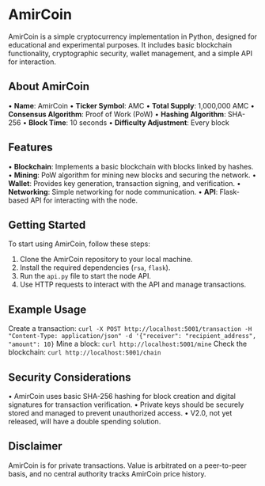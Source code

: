# AmirCoin

AmirCoin is a simple cryptocurrency implementation in Python, designed for educational and experimental purposes. It includes basic blockchain functionality, cryptographic security, wallet management, and a simple API for interaction.

## About AmirCoin

• **Name**: AmirCoin
• **Ticker Symbol**: AMC
• **Total Supply**: 1,000,000 AMC
• **Consensus Algorithm**: Proof of Work (PoW)
• **Hashing Algorithm**: SHA-256
• **Block Time**: 10 seconds
• **Difficulty Adjustment**: Every block

## Features

• **Blockchain**: Implements a basic blockchain with blocks linked by hashes.
• **Mining**: PoW algorithm for mining new blocks and securing the network.
• **Wallet**: Provides key generation, transaction signing, and verification.
• **Networking**: Simple networking for node communication.
• **API**: Flask-based API for interacting with the node.

## Getting Started

To start using AmirCoin, follow these steps:

1. Clone the AmirCoin repository to your local machine.
2. Install the required dependencies (`rsa`, `flask`).
3. Run the `api.py` file to start the node API.
4. Use HTTP requests to interact with the API and manage transactions.

## Example Usage

Create a transaction:
`curl -X POST http://localhost:5001/transaction -H "Content-Type: application/json" -d '{"receiver": "recipient_address", "amount": 10}`
Mine a block:
`curl http://localhost:5001/mine`
Check the blockchain:
`curl http://localhost:5001/chain`

## Security Considerations
• AmirCoin uses basic SHA-256 hashing for block creation and digital signatures for transaction verification.
• Private keys should be securely stored and managed to prevent unauthorized access.
• V2.0, not yet released, will have a double spending solution.  

## Disclaimer
AmirCoin is for private transactions.  Value is arbitrated on a peer-to-peer basis, and no central authority tracks AmirCoin price history.  
